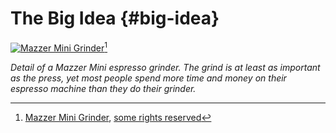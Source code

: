# The Big Idea {#big-idea}

[![Mazzer Mini Grinder](images/big-idea/mazza-mini.jpg)](https://www.flickr.com/photos/102043207@N06/11232144966)[^mazzermini]

[^mazzermini]: [Mazzer Mini Grinder](https://www.flickr.com/photos/102043207@N06/11232144966), [some rights reserved](http://creativecommons.org/licenses/by/2.0/)

*Detail of a Mazzer Mini espresso grinder. The grind is at least as important as the press, yet most people spend more time and money on their espresso machine than they do their grinder.*